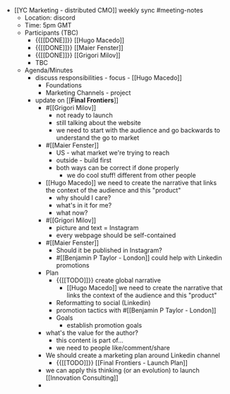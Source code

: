 - [[YC Marketing - distributed CMO]] weekly sync #meeting-notes
    - Location: discord 
    - Time: 5pm GMT 
    - Participants (TBC)
        - {{[[DONE]]}} [[Hugo Macedo]] 
        - {{[[DONE]]}} [[Maier Fenster]]
        - {{[[DONE]]}} [[Grigori Milov]]
        - TBC
    - Agenda/Minutes
        - discuss responsibilities - focus - [[Hugo Macedo]] 
            - Foundations
            - Marketing Channels - project
        - update on [[**Final Frontiers**]]
            -  #[[Grigori Milov]]
                - not ready to launch
                - still talking about the website
                - we need to start with the audience and go backwards to understand the go to market
            - #[[Maier Fenster]]
                - US - what market we're trying to reach
                - outside - build first
                - both ways can be correct if done properly 
                    - we do cool stuff! different from other people
            - [[Hugo Macedo]]  we need to create the narrative that links the context of the audience and this "product"
                - why should I care?
                - what's in it for me?
                - what now?
            - #[[Grigori Milov]] 
                - picture and text = Instagram
                - every webpage should be self-contained
            - #[[Maier Fenster]]
                - Should it be published in Instagram?
                - #[[Benjamin P Taylor - London]] could help with Linkedin promotions
            - Plan
                - {{[[TODO]]}} create global narrative
                    - [[Hugo Macedo]]  we need to create the narrative that links the context of the audience and this "product"
                - Reformatting to social (Linkedin)
                - promotion tactics with #[[Benjamin P Taylor - London]]
                - Goals
                    - establish promotion goals
            - what's the value for the author?
                - this content is part of...
                - we need to people like/comment/share
            - We should create a marketing plan around Linkedin channel
                - {{[[TODO]]}} [[Final Frontiers - Launch Plan]]
            - we can apply this thinking (or an evolution) to launch [[Innovation Consulting]]
            - 
